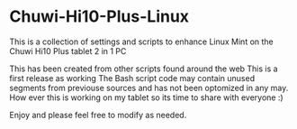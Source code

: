 # Chuwi-Hi10-Plus-Linux
This is a collection of settings and scripts to enhance Linux Mint on the Chuwi Hi10 Plus tablet 2 in 1 PC

This has been created from other scripts found around the web
This is a first release as working
The Bash script code may contain unused segments from previouse sources and has not been optomized in any may.
How ever this is working on my tablet so its time to share with everyone :)

Enjoy and please feel free to modify as needed.
